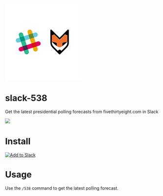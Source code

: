 ![](.readme/logo2.png)

# slack-538
Get the latest presidential polling forecasts from fivethirtyeight.com in Slack

![](.readme/demo.gif)

# Install

<a href="https://slack.com/oauth/authorize?scope=bot,commands&client_id=3546370506.89063965589"><img alt="Add to Slack" height="40" width="139" src="https://platform.slack-edge.com/img/add_to_slack.png" srcset="https://platform.slack-edge.com/img/add_to_slack.png 1x, https://platform.slack-edge.com/img/add_to_slack@2x.png 2x" /></a>

# Usage

Use the `/538` command to get the latest polling forecast.


